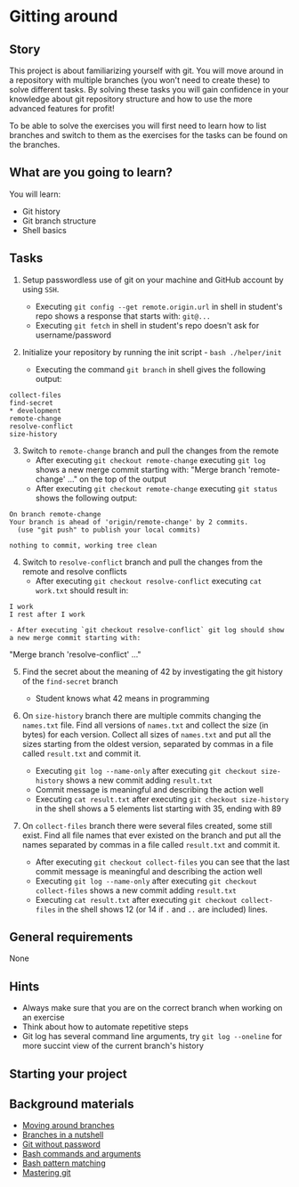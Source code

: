 # Gitting around

## Story

This project is about familiarizing yourself with git. You will move around in a repository with multiple branches (you won't need to create these) to solve different tasks. By solving these tasks you will gain confidence in your knowledge about git repository structure and how to use the more advanced features for profit!

To be able to solve the exercises you will first need to learn how to list branches and switch to them as the exercises for the tasks can be found on the branches.

## What are you going to learn?

You will learn:

- Git history
- Git branch structure
- Shell basics

## Tasks

1. Setup passwordless use of git on your machine and GitHub account by using `SSH`.
    - Executing `git config --get remote.origin.url` in shell in student's repo shows a response that starts with: `git@...`
    - Executing `git fetch` in shell in student's repo doesn't ask for username/password

2. Initialize your repository by running the init script - `bash ./helper/init`
    - Executing the command `git branch` in shell gives the following output:
```
collect-files
find-secret
* development
remote-change
resolve-conflict
size-history
```

3. Switch to `remote-change` branch and pull the changes from the remote
    - After executing `git checkout remote-change` executing `git log` shows a new merge commit starting with: "Merge branch 'remote-change' ..." on the top of the output
    - After executing `git checkout remote-change` executing `git status` shows the following output:
```
On branch remote-change
Your branch is ahead of 'origin/remote-change' by 2 commits.
  (use "git push" to publish your local commits)

nothing to commit, working tree clean
```

4. Switch to `resolve-conflict` branch and pull the changes from the remote and resolve conflicts
    - After executing `git checkout resolve-conflict` executing `cat work.txt` should result in:
```
I work
I rest after I work
```
    - After executing `git checkout resolve-conflict` git log should show a new merge commit starting with:
"Merge branch 'resolve-conflict' ..."

5. Find the secret about the meaning of 42 by investigating the git history of the `find-secret` branch
    - Student knows what 42 means in programming

6. On `size-history` branch there are multiple commits changing the `names.txt` file. Find all versions of `names.txt` and collect the size (in bytes) for each version. Collect all sizes of `names.txt` and put all the sizes starting from the oldest version, separated by commas in a file called `result.txt` and commit it.
    - Executing `git log --name-only` after executing `git checkout size-history` shows a new commit adding `result.txt`
    - Commit message is meaningful and describing the action well
    - Executing `cat result.txt` after executing `git checkout size-history` in the shell shows a 5 elements list starting with 35, ending with 89

7. On `collect-files` branch there were several files created, some still exist. Find all file names that ever existed on the branch and put all the names separated by commas in a file called `result.txt` and commit it.
    - After executing `git checkout collect-files` you can see that the last commit message is meaningful and describing the action well
    - Executing `git log --name-only` after executing `git checkout collect-files` shows a new commit adding `result.txt`
    - Executing `cat result.txt` after executing `git checkout collect-files` in the shell shows 12 (or 14 if `.` and `..` are included) lines.

## General requirements

None

## Hints

- Always make sure that you are on the correct branch when working on an exercise
- Think about how to automate repetitive steps
- Git log has several command line arguments, try `git log --oneline` for more succint view of the current branch's history

## Starting your project



## Background materials

- <i class="far fa-exclamation"></i> [Moving around branches](https://www.atlassian.com/git/tutorials/using-branches/git-checkout)
- <i class="far fa-exclamation"></i> [Branches in a nutshell](https://git-scm.com/boproject/curriculum/materials/Git-Branching-Branches-in-a-Nutshell)
- <i class="far fa-exclamation"></i> [Git without password](project/curriculum/materials/pages/git/git-passwordless.md)
- <i class="far fa-exclamation"></i> [Bash commands and arguments](https://mywiki.wooledge.org/BashGuide/CommandsAndArguments)
- <i class="far fa-book-open"></i> [Bash pattern matching](https://mywiki.wooledge.org/BashGuide/Patterns)
- <i class="far fa-book-open"></i> [Mastering git](project/curriculum/materials/pages/git/mastering-git.md)
